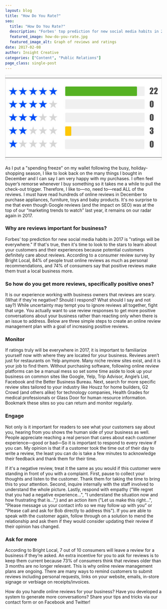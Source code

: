 ```yaml
---
layout: blog
title: "How Do You Rate?"
seo:
  title: "How Do You Rate?"
  description: "Forbes' top prediction for new social media habits in 2017 is 'ratings will be everywhere.' If that's true, then it's time to look to the stars to learn about your customers and their experiences because potential customers definitely care about reviews."
  featured_image: how-do-you-rate.jpg
  featured_image_alt: Graph of reviews and ratings
date: 2017-02-08
author: Insight Creative
categories: ["Content", "Public Relations"]
page_class: single-post
---
```


![Graph of reviews and ratings](how-do-you-rate.jpg)

As I put a "spending freeze" on my wallet following the busy, holiday-shopping season, I like to look back on the many things I bought in December and I can say I am very happy with my purchases. I often feel buyer’s remorse whenever I buy something so it takes me a while to pull the check-out trigger. Therefore, I like to—no, need to&mdash;read ALL of the reviews. I must have read hundreds of online reviews in December to purchase appliances, furniture, toys and baby products. It's no surprise to me that even though Google reviews (and the impact on SEO) was at the top of our “marketing trends to watch” last year, it remains on our radar again in 2017.

### Why are reviews important for business?

Forbes’ top prediction for new social media habits in 2017 is "ratings will be everywhere." If that's true, then it's time to look to the stars to learn about your customers and their experiences because potential customers definitely care about reviews. According to a consumer review survey by Bright Local, 84% of people trust online reviews as much as personal recommendations, and 74% of consumers say that positive reviews make them trust a local business more.

### So how do you get more reviews, specifically positive ones?

It is our experience working with business owners that reviews are scary. (What if they're negative? Should I respond? What should I say and not say?) While uncertainty may tempt you to ignore reviews all together, fight that urge. You actually want to use review responses to get more positive conversations about your business rather than reacting only when there is an issue to address. Below are three simple steps to create an online review management plan with a goal of increasing positive reviews.

### Monitor

If ratings truly will be everywhere in 2017, it is important to familiarize yourself now with where they are located for your business. Reviews aren’t just for restaurants on Yelp anymore. Many niche review sites exist, and it is your job to find them. Without purchasing software, following online review platforms can be a manual mess so set some time aside to look up your business on common sites like Google, Yelp, Trip Advisor, Angie’s List, Facebook and the Better Business Bureau. Next, search for more specific review sites tailored to your industry like Houzz for home builders, G2 Crowd (and others alike) for technology companies, Health Grades for medical professionals or Glass Door for human resource information. Bookmark these sites so you can return and monitor regularly.

### Engage

Not only is it important for readers to see what your customers say about you, hearing from you shows the human side of your business as well. People appreciate reaching a real person that cares about each customer experience&mdash;good or bad&mdash;So it is important to respond to every review if you can. My opinion is that if a customer took the time out of their day to write a review, the least you can do is take a few minutes to acknowledge their feedback and thank them for their time.

If it's a negative review, treat it the same as you would if this customer were standing in front of you with a complaint. First, pause to collect your thoughts and listen to the customer. Thank them for taking the time to bring this to your attention. Second, inquire internally with the staff involved to understand the whole picture. Lastly, respond with empathy (“We regret that you had a negative experience…", "I understand the situation now and how frustrating that is…",) and an action item ("Let us make this right…", "Please message us your contact info so we may follow up with you” or "Please call and ask for Bob directly to address this"). If you are able to speak with the customer again, follow through on a solution to mend the relationship and ask them if they would consider updating their review if their opinion has changed.

### Ask for more

According to Bright Local, 7 out of 10 consumers will leave a review for a business if they’re asked. An extra incentive for you to ask for reviews is to keep them current because 73% of consumers think that reviews older than 3 months are no longer relevant. This is why online review management plans are ongoing. There are many ways to remind customers to submit reviews including personal requests, links on your website, emails, in-store signage or verbiage on receipts/invoices.

How do you handle online reviews for your business? Have you developed a system to generate more conversations? Share your tips and tricks via our contact form or on Facebook and Twitter!
